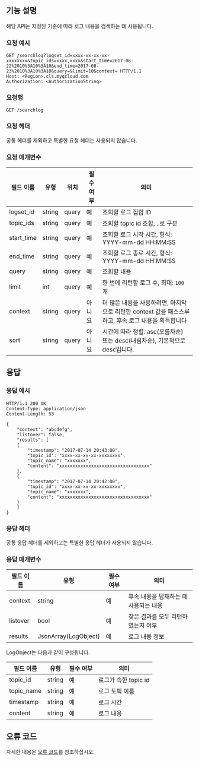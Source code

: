 ## 기능 설명

해당 API는 지정된 기준에 따라 로그 내용을 검색하는 데 사용됩니다.

### 요청 예시

```
GET /searchlog?logset_id=xxxx-xx-xx-xx-xxxxxxxx&topic_ids=xxxx,xxxx&start_time=2017-08-22%2010%3A10%3A10&end_time=2017-08-23%2010%3A10%3A10&query=&limit=10&context= HTTP/1.1
Host: <Region>.cls.myqcloud.com
Authorization: <AuthorizationString>

```

### 요청행

```
GET /searchlog
```

### 요청 헤더

공통 헤더를 제외하고 특별한 요청 헤더는 사용되지 않습니다.

### 요청 매개변수

| 필드 이름         |  유형  | 위치  |필수 여부 |      의미                                          |
|---------------|--------|------|--------|---------------------------------------------------|
| logset_id     | string | query| 예      |조회할 로그 집합 ID                                   |
| topic_ids     | string | query| 예      |조회할 topic id 조합, `,`로 구분                         |
| start_time    | string | query| 예      |조회할 로그 시작 시간, 형식: YYYY-mm-dd HH:MM:SS       |
| end_time      | string | query| 예      |조회할 로그 종료 시간, 형식: YYYY-mm-dd HH:MM:SS       |
| query         | string | query| 예      |조회할 내용                                         |
| limit         | int    | query| 예      |한 번에 리턴할 로그 수, 최대: `100` 개          |
| context       | string | query| 아니요      |더 많은 내용을 사용하려면, 마지막으로 리턴한 context 값을 패스스루하고, 후속 로그 내용을 획득합니다 |
| sort          | string | query| 아니요      |시간에 따라 정렬. asc(오름차순) 또는 desc(내림차순), 기본적으로 desc입니다.        |

## 응답

### 응답 예시

```shell
HTTP/1.1 200 OK
Content-Type: application/json
Content-Length: 53

{
    "context": "abcdefg",
    "listover": false,
    "results": [
    {
        "timestamp": "2017-07-14 20:43:00",
        "topic_id": "xxxx-xx-xx-xx-xxxxxxxx",
        "topic_name": "xxxxxxx",
        "content": "xxxxxxxxxxxxxxxxxxxxxxxxxxxxxxxxxx"
    },
    {
        "timestamp": "2017-07-14 20:42:00",
        "topic_id": "xxxx-xx-xx-xx-xxxxxxxx",
        "topic_name": "xxxxxxx",
        "content": "xxxxxxxxxxxxxxxxxxxxxxxxxxxxxxxxxx"
    }
    ]
}
```

### 응답 헤더

공통 응답 헤더를 제외하고는 특별한 응답 헤더가 사용되지 않습니다.

### 응답 매개변수

| 필드 이름      | 유형                | 필수 여부 |        의미                    |
|-------------|----------------------|---------|-------------------------------|
| context     | string               | 예      | 후속 내용을 탑재하는 데 사용되는 내용        |
| listover    | bool                 | 예      | 찾은 결과를 모두 리턴하였는지 여부          |
| results     | JsonArray(LogObject) | 예      | 로그 내용 정보                    |

LogObject는 다음과 같이 구성됩니다.

|  필드 이름     |  유형  | 필수 여부 |        의미                    |
|------------|--------|---------|-------------------------------|
| topic_id   | string | 예      | 로그가 속한 topic id             |
| topic_name | string | 예      | 로그 토픽 이름                  |
| timestamp  | string | 예      | 로그 시간                       |
| content    | string | 예      | 로그 내용                       |

## 오류 코드

자세한 내용은 [오류 코드](https://cloud.tencent.com/document/product/614/12402)를 참조하십시오.

